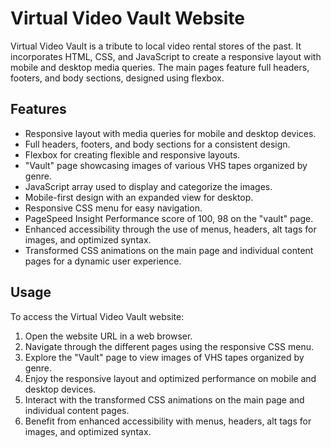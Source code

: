 # Virtual Video Vault Website

Virtual Video Vault is a tribute to local video rental stores of the past. It incorporates HTML, CSS, and JavaScript to create a responsive layout with mobile and desktop media queries. The main pages feature full headers, footers, and body sections, designed using flexbox.

## Features

- Responsive layout with media queries for mobile and desktop devices.
- Full headers, footers, and body sections for a consistent design.
- Flexbox for creating flexible and responsive layouts.
- "Vault" page showcasing images of various VHS tapes organized by genre.
- JavaScript array used to display and categorize the images.
- Mobile-first design with an expanded view for desktop.
- Responsive CSS menu for easy navigation.
- PageSpeed Insight Performance score of 100, 98 on the "vault" page.
- Enhanced accessibility through the use of menus, headers, alt tags for images, and optimized syntax.
- Transformed CSS animations on the main page and individual content pages for a dynamic user experience.

## Usage

To access the Virtual Video Vault website:

1. Open the website URL in a web browser.
2. Navigate through the different pages using the responsive CSS menu.
3. Explore the "Vault" page to view images of VHS tapes organized by genre.
4. Enjoy the responsive layout and optimized performance on mobile and desktop devices.
5. Interact with the transformed CSS animations on the main page and individual content pages.
6. Benefit from enhanced accessibility with menus, headers, alt tags for images, and optimized syntax.

